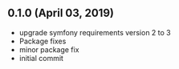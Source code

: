 ## 0.1.0 (April 03, 2019)
  - upgrade symfony requirements version 2 to 3
  - Package fixes
  - minor package fix
  - initial commit

